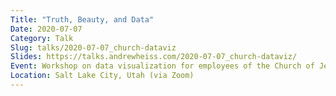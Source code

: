 ```yaml
---
Title: "Truth, Beauty, and Data"
Date: 2020-07-07
Category: Talk
Slug: talks/2020-07-07_church-dataviz
Slides: https://talks.andrewheiss.com/2020-07-07_church-dataviz/
Event: Workshop on data visualization for employees of the Church of Jesus Christ of Latter-day Saints
Location: Salt Lake City, Utah (via Zoom)
---
```

